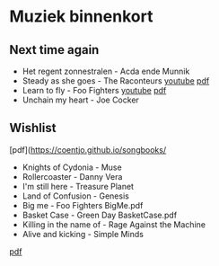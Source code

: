# Muziek binnenkort

## Next time again

- Het regent zonnestralen - Acda ende Munnik
- Steady as she goes - The Raconteurs [youtube](https://www.youtube.com/watch?v=DXAidGQUuns) [pdf](https://coentjo.github.io/songbooks/Steady_as_she_goes.pdf)
- Learn to fly - Foo Fighters [youtube](https://www.youtube.com/watch?v=1VQ_3sBZEm0) [pdf](https://coentjo.github.io/songbooks/LearnToFly.pdf)
- Unchain my heart - Joe Cocker

## Wishlist

 [pdf](<https://coentjo.github.io/songbooks/>

- Knights of Cydonia - Muse
- Rollercoaster - Danny Vera
- I'm still here - Treasure Planet
- Land of Confusion - Genesis
- Big me - Foo Fighters
BigMe.pdf
- Basket Case - Green Day
BasketCase.pdf
- Killing in the name of - Rage Against the Machine
- Alive and kicking - Simple Minds

 [pdf](https://coentjo.github.io/songbooks/amy.pdf)

